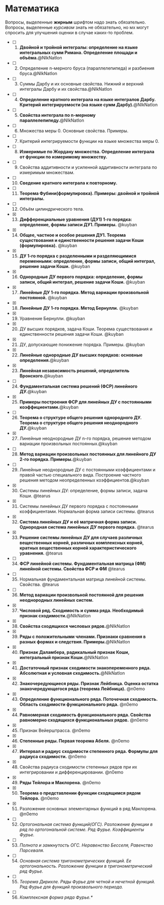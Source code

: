 # Математика

Вопросы, выделенные **жирным** шрифтом надо знать обязательно. Вопросы, выделенные *курсивом* знать не обязательно, но мх могут спросить для улучшения оценки в случае каких-то проблем.

- [ ] 1. **Двойной и тройной интегралы: определение на языке интегральных сумм Римана. Определение площади и объёма.**@NIkNatIon
- [ ] 2. Определение n-мерного бруса (параллелепипеда) и разбиения бруса.@NIkNatIon
- [ ] 3. Суммы Дарбу и их основные свойства. Нижний и верхний интегралы Дарбу и их свойства.@NIkNatIon
- [ ] 4. **Определение кратного интеграла на языке интегралов Дарбу. Критерий интегрируемости (на языке сумм Дарбу).**@NIkNatIon
- [ ] 5. **Свойства интеграла по n-мерному параллелепипеду.**@NIkNatIon
- [ ] 6. Множества меры 0. Основные свойства. Примеры.
- [ ] 7. Критерий интегрируемости функции на языке множества меры 0.
- [ ] 8. **Измеримые по Жордану множества. Определение интеграла от функции по измеримому множеству.**
- [ ] 9. Свойства аддитивности и усиленной аддитивности интеграла по измеримым множествам.
- [ ] 10. **Сведение кратного интеграла к повторному.**
- [ ] 11. **Теорема Фубини(формулировка). Примеры: двойной и тройной интегралы.**
- [ ] 12. Объём цилиндрического тела.
- [x] 13. **Дифференциальные уравнения (ДУ1) 1-го порядка: определение, формы записи ДУ1. Примеры.** @kuyban
- [x] 14. **Общее, частное и особое решения ДУ1. Теорема существования и единственности решения задачи Коши (формулировка).** @kuyban
- [x] 15. **ДУ 1-го порядка с разделенными и разделяющимися переменными: определение, формы записи, общий интеграл, решение задачи Коши.** @kuyban
- [x] 16. **Однородные ДУ первого порядка: определение, формы записи, общий интеграл, решение задачи Коши.** @kuyban
- [x] 17. **Линейные ДУ 1-го порядка. Метод вариации произвольной постоянной.** @kuyban
- [x] 18. **Линейные ДУ 1-го порядка. Метод Бернулли.** @kuyban
- [x] 19. Уравнение Бернулли. @kuyban
- [x] 20. ДУ высших порядков, задача Коши. Теорема существования и единственности решения задачи Коши. @kuyban
- [x] 21. ДУ, допускающие понижение порядка. Примеры. @kuyban
- [x] 22. **Линейные однородные ДУ высших порядков: основные определения.**@kuyban
- [x] 23. **Линейная независимость решений, определитель Вронского.**@kuyban
- [ ] 24. **Фундаментальная система решений (ФСР) линейного ДУ.**@kuyban
- [x] 25. **Примеры построения ФСР для линейных ДУ с постоянными коэффициентами.**@kuyban
- [ ] 26. **Теорема о структуре общего решения однородного ДУ. Теорема о структуре общего решения неоднородного ДУ.**@kuyban
- [x] 27. Линейные неоднородные ДУ n-го порядка, решение методом вариации произвольных постоянных.@kuyban
- [ ] 28. **Метод вариации произвольных постоянных для линейного ДУ 2-го порядка. Примеры.**@kuyban
- [ ] 29. Линейные неоднородные ДУ с постоянными коэффициентами и правой частью специального вида. Построение частного решения методом неопределенных коэффициентов.@kuyban
- [x] 30. Системы линейных ДУ: определение, формы записи, задача Коши. @tearus
- [x] 31. Системы линейных ДУ первого порядка с постоянными коэффициентами. Нормальная форма записи системы. @tearus
- [x] 32. **Система линейных ДУ и её матричная форма записи. Однородная система линейных ДУ первого порядка.** @tearus
- [x] 33. **Решение системы линейных ДУ для случаев различных вещественных корней, различных комплексных корней, кратных вещественных корней характеристического уравнения.** @tearus
- [ ] 34. **ФСР линейной системы. Фундаментальная матрица (ФМ) линейной системы. Свойства ФСР и ФМ** @tearus
- [ ] 35. Нормальная фундаментальная матрица линейной системы. Свойства. @tearus
- [ ] 36. **Метод вариации произвольной постоянной для решения неоднородных линейных систем.**
- [x] 37. **Числовой ряд. Сходимость и сумма ряда. Необходимый признак сходимости.**@NIkNatIon
- [x] 38. **Свойства сходящихся числовых рядов.**@NIkNatIon
- [x] 39. **Ряды с положительными членами. Признаки сравнения в разных формах и следствия. Примеры.**@NIkNatIon
- [x] 40. **Признак Даламбера, радикальный признак Коши, интегральный признак Коши.**@NIkNatIon
- [x] 41. **Достаточный признак сходимости знакопеременного ряда. Абсолютная и условная сходимость.**@NIkNatIon
- [x] 42. **Знакочередующиеся ряды. Признак Лейбница. Оценка остатка знакочередующегося ряда (теорема Лейбница).** @n0emo
- [x] 43. **Определение функционального ряда. Поточечная сходимость. Область сходимости функционального ряда.** @n0emo
- [x] 44. **Равномерная сходимость функционального ряда. Свойства равномерно сходящихся функциональных рядов.** @n0emo
- [x] 45. Признак Вейерштрасса. @n0emo
- [x] 46. **Степенные ряды. Первая теорема Абеля.** @n0emo
- [x] 47. **Интервал и радиус сходимости степенного ряда. Формулы для радиуса сходимости.** @n0emo
- [x] 48. Свойства радиуса сходимости степенных рядов при их интегрировании и дифференцировании. @n0emo
- [x] 49. **Ряды Тейлора и Маклорена.** @n0emo
- [x] 50. **Теорема о представлении функции сходящимся рядом Тейлора.** @n0emo
- [x] 51. Разложение основных элементарных функций в ряд Маклорена. @n0emo
- [ ] 52. *Ортогональная система функций(ОГС). Разложение функции в ряд по ортогональной системе. Ряд Фурье. Коэффициенты Фурье.*
- [ ] 53. *Полнота и замкнутость ОГС. Неравенство Бесселя, Равенство Парсеваля.*
- [ ] 54. *Основная система тригонометрических функций. Ее ортогональность. Разложение функции в тригонометрический ряд Фурье.*
- [ ] 55. *Теорема Дирихле. Ряды Фурье для четной и нечетной функций. Ряд Фурье для функций произвольного периода.*
- [ ] 56. *Комплексная форма ряда Фурье.\**
